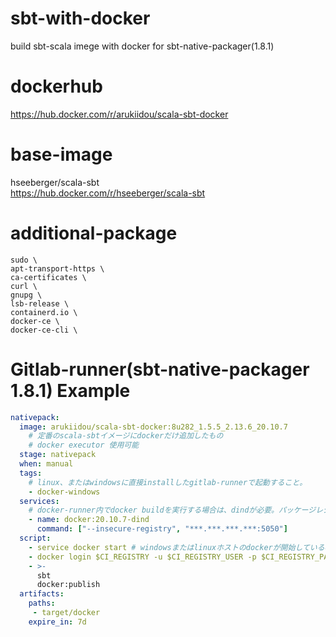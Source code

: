 # sbt-with-docker
build sbt-scala imege with docker for sbt-native-packager(1.8.1)

# dockerhub
https://hub.docker.com/r/arukiidou/scala-sbt-docker

# base-image
hseeberger/scala-sbt  
https://hub.docker.com/r/hseeberger/scala-sbt

# additional-package
    sudo \
    apt-transport-https \
    ca-certificates \
    curl \
    gnupg \
    lsb-release \
    containerd.io \
    docker-ce \
    docker-ce-cli \

# Gitlab-runner(sbt-native-packager 1.8.1) Example

```YAML:gitlab-ci.yml
nativepack:
  image: arukiidou/scala-sbt-docker:8u282_1.5.5_2.13.6_20.10.7
    # 定番のscala-sbtイメージにdockerだけ追加したもの
    # docker executor 使用可能
  stage: nativepack
  when: manual
  tags:
    # linux、またはwindowsに直接installしたgitlab-runnerで起動すること。
    - docker-windows
  services:
    # docker-runner内でdocker buildを実行する場合は、dindが必要。パッケージレジストリが非TLSならばさらにinsecureを設定する。
    - name: docker:20.10.7-dind
      command: ["--insecure-registry", "***.***.***.***:5050"]
  script:
    - service docker start # windowsまたはlinuxホストのdockerが開始している状態にすること
    - docker login $CI_REGISTRY -u $CI_REGISTRY_USER -p $CI_REGISTRY_PASSWORD
    - >-
      sbt
      docker:publish
  artifacts:
    paths:
     - target/docker
    expire_in: 7d
```
